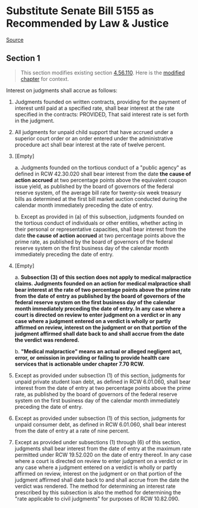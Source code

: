 # Substitute Senate Bill 5155 as Recommended by Law & Justice

[Source](http://lawfilesext.leg.wa.gov/biennium/2021-22/Pdf/Bills/Senate%20Bills/5155-S.pdf)
## Section 1
> This section modifies existing section [4.56.110](/rcw/04_civil_procedure/4.056_judgments—generally.md). Here is the [modified chapter](rcw/04_civil_procedure/4.056_judgments—generally.md) for context.

Interest on judgments shall accrue as follows:

1. Judgments founded on written contracts, providing for the payment of interest until paid at a specified rate, shall bear interest at the rate specified in the contracts: PROVIDED, That said interest rate is set forth in the judgment.

2. All judgments for unpaid child support that have accrued under a superior court order or an order entered under the administrative procedure act shall bear interest at the rate of twelve percent.

3. [Empty]

    a. Judgments founded on the tortious conduct of a "public agency" as defined in RCW 42.30.020 shall bear interest from the date **the cause of action accrued** at two percentage points above the equivalent coupon issue yield, as published by the board of governors of the federal reserve system, of the average bill rate for twenty-six week treasury bills as determined at the first bill market auction conducted during the calendar month immediately preceding the date of entry.

    b. Except as provided in (a) of this subsection, judgments founded on the tortious conduct of individuals or other entities, whether acting in their personal or representative capacities, shall bear interest from the date **the cause of action accrued** at two percentage points above the prime rate, as published by the board of governors of the federal reserve system on the first business day of the calendar month immediately preceding the date of entry.

4. [Empty]

    a. **Subsection (3) of this section does not apply to medical malpractice claims. Judgments founded on an action for medical malpractice shall bear interest at the rate of two percentage points above the prime rate from the date of entry as published by the board of governors of the federal reserve system on the first business day of the calendar month immediately preceding the date of entry. In any case where a court is directed on review to enter judgment on a verdict or in any case where a judgment entered on a verdict is wholly or partly affirmed on review, interest on the judgment or on that portion of the judgment affirmed shall date back to and shall accrue from the date the verdict was rendered.**

    b. **"Medical malpractice" means an actual or alleged negligent act, error, or omission in providing or failing to provide health care services that is actionable under chapter 7.70 RCW.**

5. Except as provided under subsection (1) of this section, judgments for unpaid private student loan debt, as defined in RCW 6.01.060, shall bear interest from the date of entry at two percentage points above the prime rate, as published by the board of governors of the federal reserve system on the first business day of the calendar month immediately preceding the date of entry.

6. Except as provided under subsection (1) of this section, judgments for unpaid consumer debt, as defined in RCW 6.01.060, shall bear interest from the date of entry at a rate of nine percent.

7. Except as provided under subsections (1) through (6) of this section, judgments shall bear interest from the date of entry at the maximum rate permitted under RCW 19.52.020 on the date of entry thereof. In any case where a court is directed on review to enter judgment on a verdict or in any case where a judgment entered on a verdict is wholly or partly affirmed on review, interest on the judgment or on that portion of the judgment affirmed shall date back to and shall accrue from the date the verdict was rendered. The method for determining an interest rate prescribed by this subsection is also the method for determining the "rate applicable to civil judgments" for purposes of RCW 10.82.090.

